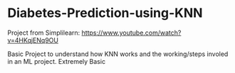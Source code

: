 # Diabetes-Prediction-using-KNN
Project from Simplilearn:  https://www.youtube.com/watch?v=4HKqjENq9OU

Basic Project to understand how KNN works and the working/steps involed in an ML project. Extremely Basic
